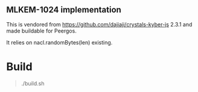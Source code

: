 ## MLKEM-1024 implementation

This is vendored from https://github.com/dajiaji/crystals-kyber-js 2.3.1 and made buildable for Peergos.

It relies on nacl.randomBytes(len) existing.

# Build
> ./build.sh